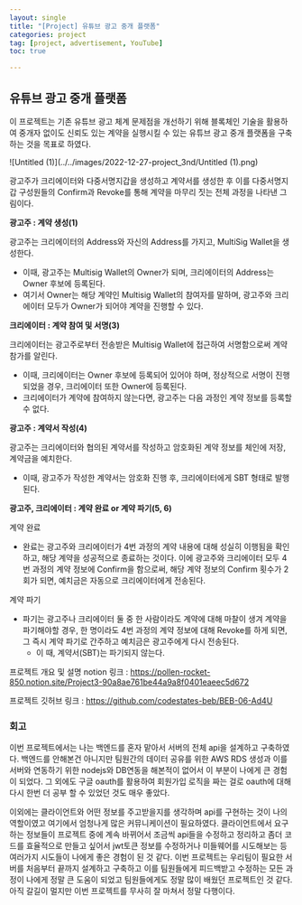 ```yaml
---
layout: single
title: "[Project] 유튜브 광고 중개 플랫폼"
categories: project
tag: [project, advertisement, YouTube]
toc: true

---
```


## 유튜브 광고 중개 플랫폼

이 프로젝트는 기존 유튜브 광고 체계 문제점을 개선하기 위해 블록체인 기술을 활용하여 중개자 없이도 신뢰도 있는 계약을 실행시킬 수 있는 유튜브 광고 중개 플랫폼을 구축하는 것을 목표로 하였다.

![Untitled (1)](../../images/2022-12-27-project_3nd/Untitled (1).png)

광고주가 크리에이터와 다중서명지갑을 생성하고 계약서를 생성한 후 이를 다중서명지갑 구성원들의 Confirm과 Revoke를 통해 계약을 마무리 짓는 전체 과정을 나타낸 그림이다.

**광고주 : 계약 생성(1)**

광고주는 크리에이터의 Address와 자신의 Address를 가지고, MultiSig Wallet을 생성한다.

- 이때, 광고주는 Multisig Wallet의 Owner가 되며, 크리에이터의 Address는 Owner 후보에 등록된다.
- 여기서 Owner는 해당 계약인 Multisig Wallet의 참여자를 말하며, 광고주와 크리에이터 모두가 Owner가 되어야 계약을 진행할 수 있다.

**크리에이터 : 계약 참여 및 서명(3)**

크리에이터는 광고주로부터 전송받은 Multisig Wallet에 접근하여 서명함으로써 계약 참가를 알린다.

- 이때, 크리에이터는 Owner 후보에 등록되어 있어야 하며, 정상적으로 서명이 진행되었을 경우, 크리에이터 또한 Owner에 등록된다.
- 크리에이터가 계약에 참여하지 않는다면, 광고주는 다음 과정인 계약 정보를 등록할 수 없다.

**광고주 : 계약서 작성(4)**

광고주는 크리에이터와 협의된 계약서를 작성하고 암호화된 계약 정보를 체인에 저장, 계약금을 예치한다.

- 이때, 광고주가 작성한 계약서는 암호화 진행 후, 크리에이터에게 SBT 형태로 발행된다.

**광고주, 크리에이터 : 계약 완료 or 계약 파기(5, 6)**

계약 완료

- 완료는 광고주와 크리에이터가 4번 과정의 계약 내용에 대해 성실히 이행됨을 확인하고, 해당 계약을 성공적으로 종료하는 것이다. 이에 광고주와 크리에이터 모두 4번 과정의 계약 정보에 Confirm을 함으로써, 해당 계약 정보의 Confirm 횟수가 2회가 되면, 예치금은 자동으로 크리에이터에게 전송된다.

계약 파기

- 파기는 광고주나 크리에이터 둘 중 한 사람이라도 계약에 대해 마찰이 생겨 계약을 파기해야할 경우, 한 명이라도 4번 과정의 계약 정보에 대해 Revoke를 하게 되면, 그 즉시 계약 파기로 간주하고 예치금은 광고주에게 다시 전송된다.
  - 이 때, 계약서(SBT)는 파기되지 않는다.



프로젝트 개요 및 설명 notion 링크 : https://pollen-rocket-850.notion.site/Project3-90a8ae761be44a9a8f0401eaeec5d672

프로젝트 깃허브 링크 : https://github.com/codestates-beb/BEB-06-Ad4U

[프로젝트 개요 및 설명 notion 링크]: https://pollen-rocket-850.notion.site/Project3-90a8ae761be44a9a8f0401eaeec5d672
[프로젝트 깃허브 링크]: https://github.com/codestates-beb/BEB-06-Ad4U



### 회고

이번 프로젝트에서는 나는 백엔드를 혼자 맡아서 서버의 전체 api을 설계하고 구축하였다. 백엔드를 안해본건 아니지만 팀원간의 데이터 공유를 위한 AWS RDS 생성과 이를 서버와 연동하기 위한 nodejs와 DB연동을 해본적이 없어서 이 부분이 나에게 큰 경험이 되었다. 그 외에도 구글 oauth를 활용하여 회원가입 로직을 짜는 걸로 oauth에 대해 다시 한번 더 공부 할 수 있었던 것도 매우 좋았다.

이외에는 클라이언트와 어떤 정보를 주고받을지를 생각하며 api를 구현하는 것이 나의 역할이였고 여기에서 엄청나게 많은 커뮤니케이션이 필요하였다. 클라이언트에서 요구하는 정보들이 프로젝트 중에 계속 바뀌어서 조금씩 api들을 수정하고 정리하고 좀더 코드를 효율적으로 만들고 싶어서 jwt토큰 정보를 수정하거나 미들웨어를 시도해보는 등 여러가지 시도들이 나에게 좋은 경험이 된 것 같다. 이번 프로젝트는 우리팀이 필요한 서버를 처음부터 끝까지 설계하고 구축하고 이를 팀원들에게 피드백받고 수정하는 모든 과정이 나에게 정말 큰 도움이 되었고 팀원들에게도 정말 많이 배웠던 프로젝트인 것 같다. 아직 갈길이 멀지만 이번 프로젝트를 무사히 잘 마쳐서 정말 다행이다.

